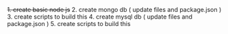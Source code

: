 ~~1. create basic node js~~
2. create mongo db ( update files and package.json )
3. create scripts to build this
4. create mysql db ( update files and package.json )
5. create scripts to build this
